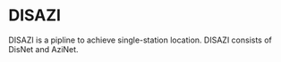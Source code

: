 # DISAZI
DISAZI is a pipline to achieve single-station location. DISAZI consists of DisNet and AziNet.
